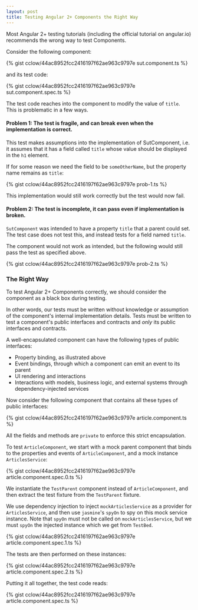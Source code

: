 ```yaml
---
layout: post
title: Testing Angular 2+ Components the Right Way
---
```

Most Angular 2+ testing tutorials (including the official tutorial on angular.io) recommends
the wrong way to test Components.

Consider the following component:

{% gist cclow/44ac8952fcc2416197f62ae963c9797e sut.component.ts %}

and its test code:

{% gist cclow/44ac8952fcc2416197f62ae963c9797e sut.component.spec.ts %}

The test code reaches into the component to modify the value of `title`.
This is problematic in a few ways.

#### Problem 1: The test is fragile, and can break even when the implementation is correct.

This test makes assumptions into the implementation of SutComponent,
i.e. it assumes that it has a field called `title`
whose value should be displayed in the `h1` element.

If for some reason we need the field to be `someOtherName`,
but the property name remains as `title`:

{% gist cclow/44ac8952fcc2416197f62ae963c9797e prob-1.ts %}

This implementation would still work correctly
but the test would now fail.

#### Problem 2: The test is incomplete, it can pass even if implementation is broken.

`SutComponent` was intended to have a property `title` that a parent could set.
The test case does not test this, and instead tests for a field named `title`.

The component would not work as intended, but
the following would still pass the test as specified above.

{% gist cclow/44ac8952fcc2416197f62ae963c9797e prob-2.ts %}

### The Right Way

To test Angular 2+ Components correctly,
we should consider the component as a black box during testing.

In other words, our tests must be written without knowledge or assumption
of the component's internal implementation details.
Tests must be written to test a component's public interfaces and contracts and *only* 
its public interfaces and contracts.

A well-encapsulated component can have the following types of public interfaces:
* Property binding, as illustrated above
* Event bindings, through which a component can emit an event to its parent
* UI rendering and interactions
* Interactions with models, business logic, and external systems through 
dependency-injected services

Now consider the following component that contains
all these types of public interfaces:

{% gist cclow/44ac8952fcc2416197f62ae963c9797e article.component.ts %}

All the fields and methods are `private`
to enforce this strict encapsulation.

To test `ArticleComponent`, we start with a mock parent component that
binds to the properties and events of `ArticleComponent`, 
and a mock instance `ArticlesService`:

{% gist cclow/44ac8952fcc2416197f62ae963c9797e article.component.spec.0.ts %}

We instantiate the `TestParent` component instead of `ArticleComponent`, and then
extract the test fixture from the `TestParent` fixture.

We use dependency injection to inject `mockArticlesService` as a provider
for `ArticlesService`, and then use `jasmine`'s `spyOn` to spy on this
mock service instance.
Note that `spyOn` must not be called on `mockArticlesService`, but we must
`spyOn` the injected instance which we get from `TestBed`.

{% gist cclow/44ac8952fcc2416197f62ae963c9797e article.component.spec.1.ts %}

The tests are then performed on these instances:

{% gist cclow/44ac8952fcc2416197f62ae963c9797e article.component.spec.2.ts %}

Putting it all together, the test code reads:

{% gist cclow/44ac8952fcc2416197f62ae963c9797e article.component.spec.ts %}